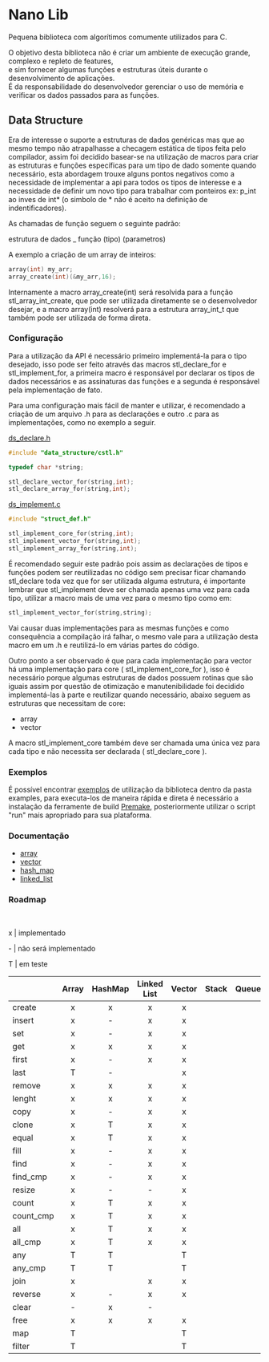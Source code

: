 # Nano Lib
Pequena biblioteca com algorítimos comumente utilizados para C. <br>

O objetivo desta biblioteca não é criar um ambiente de execução grande, complexo e repleto de features,<br> e sim fornecer algumas funções e estruturas úteis durante o desenvolvimento de aplicações.<br> É da responsabilidade do desenvolvedor gerenciar o uso de memória e verificar os dados passados para as funções.

## Data Structure

Era de interesse o suporte a estruturas de dados genéricas mas que ao mesmo tempo não atrapalhasse a checagem estática de tipos feita pelo compilador, assim foi decidido basear-se na utilização de macros para criar as estruturas e funções específicas para um tipo de dado somente quando necessário, esta abordagem trouxe alguns pontos negativos como a necessidade de implementar a api para todos os tipos de interesse e a necessidade de definir um novo tipo para trabalhar com ponteiros ex: p_int ao inves de int* (o simbolo de * não é aceito na definição de indentificadores).

As chamadas de função seguem o seguinte padrão:

estrutura de dados _ função (tipo) (parametros)

A exemplo a criação de um array de inteiros:
```C
array(int) my_arr;
array_create(int)(&my_arr,16);
```
Internamente a macro array_create(int) será resolvida para a função stl_array_int_create, que pode ser utilizada diretamente se o desenvolvedor desejar, e a macro array(int) resolverá para a estrutura array_int_t que também pode ser utilizada de forma direta.

### Configuração

Para a utilização da API é necessário primeiro implementá-la para o tipo desejado, isso pode ser feito através das macros stl_declare_for e stl_implement_for, a primeira macro é responsável por declarar os tipos de dados necessários e as assinaturas das funções e a segunda é responsável pela implementação de fato.

Para uma configuração mais fácil de manter e utilizar, é recomendado a criação de um arquivo .h para as declarações e outro .c para as implementações, como no exemplo a seguir.

<ins>ds_declare.h</ins>

```C
#include "data_structure/cstl.h"

typedef char *string;

stl_declare_vector_for(string,int);
stl_declare_array_for(string,int);
```
<ins>ds_implement.c</ins>
```C
#include "struct_def.h"

stl_implement_core_for(string,int);
stl_implement_vector_for(string,int);
stl_implement_array_for(string,int);
```

É recomendado seguir este padrão pois assim as declarações de tipos e funções podem ser reutilizadas no código sem precisar ficar chamando stl_declare toda vez que for ser utilizada alguma estrutura, é importante lembrar que stl_implement deve ser chamada apenas uma vez para cada tipo, utilizar a macro mais de uma vez para o mesmo tipo como em:

```C
stl_implement_vector_for(string,string);
```
Vai causar duas implementações para as mesmas funções e como consequência a compilação irá falhar, o mesmo vale para a utilização desta macro em um .h e reutilizá-lo em várias partes do código.

Outro ponto a ser observado é que para cada implementação para vector há uma implementação para core ( stl_implement_core_for ), isso é necessário porque algumas estruturas de dados possuem rotinas que são iguais assim por questão de otimização e manutenibilidade foi decidido implementá-las à parte e reutilizar quando necessário, abaixo seguem as estruturas que necessitam de core:

* array
* vector

A macro stl_implement_core também deve ser chamada uma única vez para cada tipo e não necessita ser declarada ( stl_declare_core ).

### Exemplos

É possível encontrar [exemplos](examples) de utilização da biblioteca dentro da pasta examples, para executa-los de maneira rápida e direta é necessário a instalação da ferramente de build [Premake](https://premake.github.io/), posteriormente utilizar o script "run" mais apropriado para sua plataforma.


### Documentação

* [array](docs/stl_array.md)
* [vector](docs/stl_vector.md)
* [hash_map](docs/stl_hash.md)
* [linked_list](docs/stl_linked_list.md)

### Roadmap
<br>
<p> x | implementado </p>
<p> - | não será implementado </p>
<p> T | em teste </p>


|          | Array  | HashMap  | Linked List  | Vector | Stack | Queue |
| :------- | :----: | :------: | :----------: | :----: | :---: | :---: |
| create   |   x    |     x    |      x       |   x    |       |       |        
| insert   |   x    |     -    |      x       |   x    |       |       | 
| set      |   x    |     -    |      x       |   x    |       |       | 
| get      |   x    |     x    |      x       |   x    |       |       | 
| first    |   x    |     -    |      x       |   x    |       |       | 
| last     |   T    |     -    |              |   x    |       |       | 
| remove   |   x    |     x    |      x       |   x    |       |       | 
| lenght   |   x    |     x    |      x       |   x    |       |       | 
| copy     |   x    |     -    |      x       |   x    |       |       | 
| clone    |   x    |     T    |      x       |   x    |       |       | 
| equal    |   x    |     T    |      x       |   x    |       |       | 
| fill     |   x    |     -    |      x       |   x    |       |       | 
| find     |   x    |     -    |      x       |   x    |       |       | 
| find_cmp |   x    |     -    |      x       |   x    |       |       | 
| resize   |   x    |     -    |      -       |   x    |       |       | 
| count    |   x    |     T    |      x       |   x    |       |       | 
| count_cmp|   x    |     T    |      x       |   x    |       |       | 
| all      |   x    |     T    |      x       |   x    |       |       | 
| all_cmp  |   x    |     T    |      x       |   x    |       |       | 
| any      |   T    |     T    |              |   T    |       |       | 
| any_cmp  |   T    |     T    |              |   T    |       |       | 
| join     |   x    |          |      x       |   x    |       |       | 
| reverse  |   x    |     -    |      x       |   x    |       |       | 
| clear    |   -    |     x    |      -       |        |       |       | 
| free     |   x    |     x    |      x       |   x    |       |       | 
| map      |   T    |          |              |   T    |       |       | 
| filter   |   T    |          |              |   T    |       |       | 